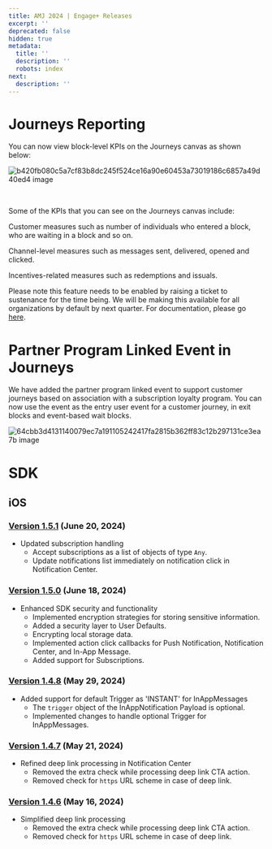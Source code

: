 ```yaml
---
title: AMJ 2024 | Engage+ Releases
excerpt: ''
deprecated: false
hidden: true
metadata:
  title: ''
  description: ''
  robots: index
next:
  description: ''
---
```

# Journeys Reporting

You can now view block-level KPIs on the Journeys canvas as shown below:

![b420fb080c5a7cf83b8dc245f524ce16a90e60453a73019186c6857a49d40ed4 image](https://files.readme.io/b420fb080c5a7cf83b8dc245f524ce16a90e60453a73019186c6857a49d40ed4-image.png)

<br />

Some of the KPIs that you can see on the Journeys canvas include:

Customer measures such as number of individuals who entered a block, who are waiting in a block and so on. 

Channel-level measures such as messages sent, delivered, opened and clicked.

Incentives-related measures such as redemptions and issuals. 

Please note this feature needs to be enabled by raising a ticket to sustenance for the time being. We will be making this available for all organizations by default by next quarter. For documentation, please go [here](https://docs.capillarytech.com/docs/block-level-report-of-journeys).

# Partner Program Linked Event in Journeys

We have added the partner program linked event to support customer journeys based on association with a subscription loyalty program. You can now use the event as the entry user event for a customer journey, in exit blocks and event-based wait blocks. 

![64cbb3d4131140079ec7a191105242417fa2815b362ff83c12b297131ce3ea7b image](https://files.readme.io/64cbb3d4131140079ec7a191105242417fa2815b362ff83c12b297131ce3ea7b-image.png)

# SDK

## iOS

### [Version 1.5.1](https://github.com/Capillary/hydra-sdk-ios-packages/releases/tag/1.5.1) (June 20, 2024)

* Updated subscription handling
  * Accept subscriptions as a list of objects of type `Any`.
  * Update notifications list immediately on notification click in Notification Center.

### [Version 1.5.0](https://github.com/Capillary/hydra-sdk-ios-packages/releases/tag/1.5.0) (June 18, 2024)

* Enhanced SDK security and functionality
  * Implemented encryption strategies for storing sensitive information.
  * Added a security layer to User Defaults.
  * Encrypting local storage data.
  * Implemented action click callbacks for Push Notification, Notification Center, and In-App Message.
  * Added support for Subscriptions.

### [Version 1.4.8](https://github.com/Capillary/hydra-sdk-ios-packages/releases/tag/1.4.8) (May 29, 2024)

* Added support for default Trigger as 'INSTANT' for InAppMessages
  * The `trigger` object of the InAppNotification Payload is optional.
  * Implemented changes to handle optional Trigger for InAppMessages.

### [Version 1.4.7](https://github.com/Capillary/hydra-sdk-ios-packages/releases/tag/1.4.7) (May 21, 2024)

* Refined deep link processing in Notification Center
  * Removed the extra check while processing deep link CTA action.
  * Removed check for `https` URL scheme in case of deep link.

### [Version 1.4.6](https://github.com/Capillary/hydra-sdk-ios-packages/releases/tag/1.4.6) (May 16, 2024)

* Simplified deep link processing
  * Removed the extra check while processing deep link CTA action.
  * Removed check for `https` URL scheme in case of deep link.
